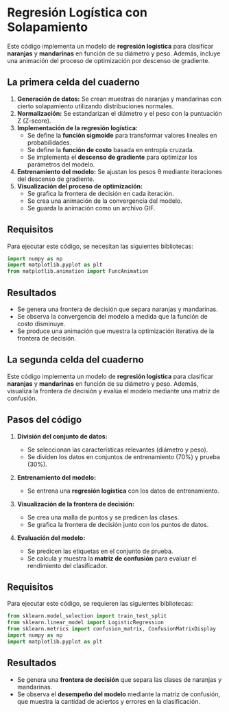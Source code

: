 # Regresión Logística con Solapamiento

Este código implementa un modelo de **regresión logística** para clasificar **naranjas** y **mandarinas** en función de su diámetro y peso. Además, incluye una animación del proceso de optimización por descenso de gradiente.

## La primera celda del cuaderno

1. **Generación de datos:** Se crean muestras de naranjas y mandarinas con cierto solapamiento utilizando distribuciones normales.
2. **Normalización:** Se estandarizan el diámetro y el peso con la puntuación Z (Z-score).
3. **Implementación de la regresión logística:**
   - Se define la **función sigmoide** para transformar valores lineales en probabilidades.
   - Se define la **función de costo** basada en entropía cruzada.
   - Se implementa el **descenso de gradiente** para optimizar los parámetros del modelo.
4. **Entrenamiento del modelo:** Se ajustan los pesos θ mediante iteraciones del descenso de gradiente.
5. **Visualización del proceso de optimización:**
   - Se grafica la frontera de decisión en cada iteración.
   - Se crea una animación de la convergencia del modelo.
   - Se guarda la animación como un archivo GIF.

## Requisitos

Para ejecutar este código, se necesitan las siguientes bibliotecas:

```python
import numpy as np
import matplotlib.pyplot as plt
from matplotlib.animation import FuncAnimation
```

## Resultados

- Se genera una frontera de decisión que separa naranjas y mandarinas.
- Se observa la convergencia del modelo a medida que la función de costo disminuye.
- Se produce una animación que muestra la optimización iterativa de la frontera de decisión.

## La segunda celda del cuaderno

Este código implementa un modelo de **regresión logística** para clasificar **naranjas** y **mandarinas** en función de su diámetro y peso. Además, visualiza la frontera de decisión y evalúa el modelo mediante una matriz de confusión.

## Pasos del código

1. **División del conjunto de datos:**
   - Se seleccionan las características relevantes (diámetro y peso).
   - Se dividen los datos en conjuntos de entrenamiento (70%) y prueba (30%).

2. **Entrenamiento del modelo:**
   - Se entrena una **regresión logística** con los datos de entrenamiento.

3. **Visualización de la frontera de decisión:**
   - Se crea una malla de puntos y se predicen las clases.
   - Se grafica la frontera de decisión junto con los puntos de datos.

4. **Evaluación del modelo:**
   - Se predicen las etiquetas en el conjunto de prueba.
   - Se calcula y muestra la **matriz de confusión** para evaluar el rendimiento del clasificador.

## Requisitos

Para ejecutar este código, se requieren las siguientes bibliotecas:

```python
from sklearn.model_selection import train_test_split
from sklearn.linear_model import LogisticRegression
from sklearn.metrics import confusion_matrix, ConfusionMatrixDisplay
import numpy as np
import matplotlib.pyplot as plt
```

## Resultados

- Se genera una **frontera de decisión** que separa las clases de naranjas y mandarinas.
- Se observa el **desempeño del modelo** mediante la matriz de confusión, que muestra la cantidad de aciertos y errores en la clasificación.
